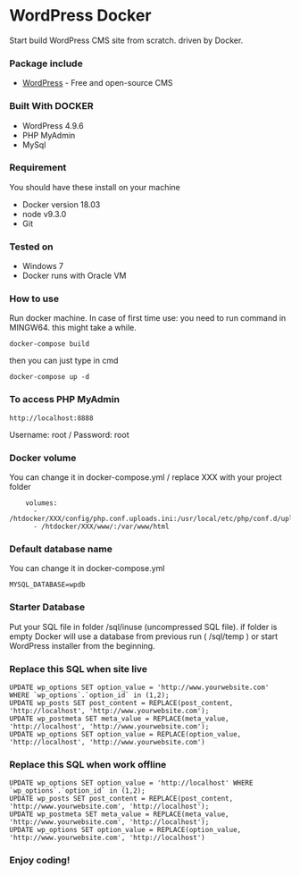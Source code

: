 # WordPress Docker

Start build WordPress CMS site from scratch. driven by Docker.

### Package include
* [WordPress](https://wordpress.org/) -  Free and open-source CMS 

### Built With DOCKER
* WordPress 4.9.6
* PHP MyAdmin
* MySql

### Requirement
You should have these install on your machine
* Docker version 18.03
* node v9.3.0
* Git

### Tested on 
* Windows 7
* Docker runs with Oracle VM

### How to use
Run docker machine.
In case of first time use: you need to run command in MINGW64. this might take a while.
```
docker-compose build
```
then you can just type in cmd 
```
docker-compose up -d
```

### To access PHP MyAdmin
```
http://localhost:8888
```
Username: root / Password: root

### Docker volume
You can change it in docker-compose.yml / replace XXX with your project folder
```
    volumes:
      - /htdocker/XXX/config/php.conf.uploads.ini:/usr/local/etc/php/conf.d/uploads.ini
      - /htdocker/XXX/www/:/var/www/html
```

### Default database name
You can change it in docker-compose.yml
```
MYSQL_DATABASE=wpdb
```

### Starter Database
Put your SQL file in folder /sql/inuse (uncompressed SQL file). if folder is empty Docker will use a database from previous run ( /sql/temp ) or start WordPress installer from the beginning.


### Replace this SQL when site live
```
UPDATE wp_options SET option_value = 'http://www.yourwebsite.com' WHERE `wp_options`.`option_id` in (1,2);
UPDATE wp_posts SET post_content = REPLACE(post_content, 'http://localhost', 'http://www.yourwebsite.com');
UPDATE wp_postmeta SET meta_value = REPLACE(meta_value, 'http://localhost', 'http://www.yourwebsite.com');
UPDATE wp_options SET option_value = REPLACE(option_value, 'http://localhost', 'http://www.yourwebsite.com')
```

### Replace this SQL when work offline
```
UPDATE wp_options SET option_value = 'http://localhost' WHERE `wp_options`.`option_id` in (1,2);
UPDATE wp_posts SET post_content = REPLACE(post_content, 'http://www.yourwebsite.com', 'http://localhost');
UPDATE wp_postmeta SET meta_value = REPLACE(meta_value, 'http://www.yourwebsite.com', 'http://localhost');
UPDATE wp_options SET option_value = REPLACE(option_value, 'http://www.yourwebsite.com', 'http://localhost')
```










### Enjoy coding!